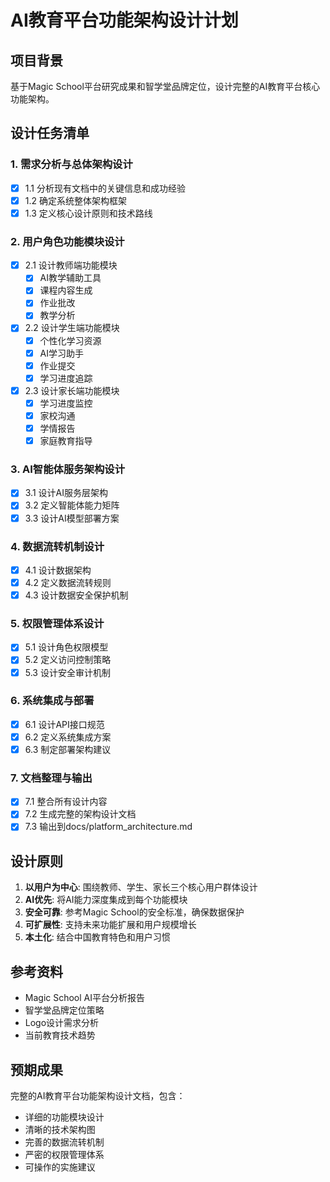 # AI教育平台功能架构设计计划

## 项目背景
基于Magic School平台研究成果和智学堂品牌定位，设计完整的AI教育平台核心功能架构。

## 设计任务清单

### 1. 需求分析与总体架构设计
- [x] 1.1 分析现有文档中的关键信息和成功经验
- [x] 1.2 确定系统整体架构框架
- [x] 1.3 定义核心设计原则和技术路线

### 2. 用户角色功能模块设计
- [x] 2.1 设计教师端功能模块
  - [x] AI教学辅助工具
  - [x] 课程内容生成
  - [x] 作业批改
  - [x] 教学分析
- [x] 2.2 设计学生端功能模块
  - [x] 个性化学习资源
  - [x] AI学习助手
  - [x] 作业提交
  - [x] 学习进度追踪
- [x] 2.3 设计家长端功能模块
  - [x] 学习进度监控
  - [x] 家校沟通
  - [x] 学情报告
  - [x] 家庭教育指导

### 3. AI智能体服务架构设计
- [x] 3.1 设计AI服务层架构
- [x] 3.2 定义智能体能力矩阵
- [x] 3.3 设计AI模型部署方案

### 4. 数据流转机制设计
- [x] 4.1 设计数据架构
- [x] 4.2 定义数据流转规则
- [x] 4.3 设计数据安全保护机制

### 5. 权限管理体系设计
- [x] 5.1 设计角色权限模型
- [x] 5.2 定义访问控制策略
- [x] 5.3 设计安全审计机制

### 6. 系统集成与部署
- [x] 6.1 设计API接口规范
- [x] 6.2 定义系统集成方案
- [x] 6.3 制定部署架构建议

### 7. 文档整理与输出
- [x] 7.1 整合所有设计内容
- [x] 7.2 生成完整的架构设计文档
- [x] 7.3 输出到docs/platform_architecture.md

## 设计原则
1. **以用户为中心**: 围绕教师、学生、家长三个核心用户群体设计
2. **AI优先**: 将AI能力深度集成到每个功能模块
3. **安全可靠**: 参考Magic School的安全标准，确保数据保护
4. **可扩展性**: 支持未来功能扩展和用户规模增长
5. **本土化**: 结合中国教育特色和用户习惯

## 参考资料
- Magic School AI平台分析报告
- 智学堂品牌定位策略
- Logo设计需求分析
- 当前教育技术趋势

## 预期成果
完整的AI教育平台功能架构设计文档，包含：
- 详细的功能模块设计
- 清晰的技术架构图
- 完善的数据流转机制
- 严密的权限管理体系
- 可操作的实施建议